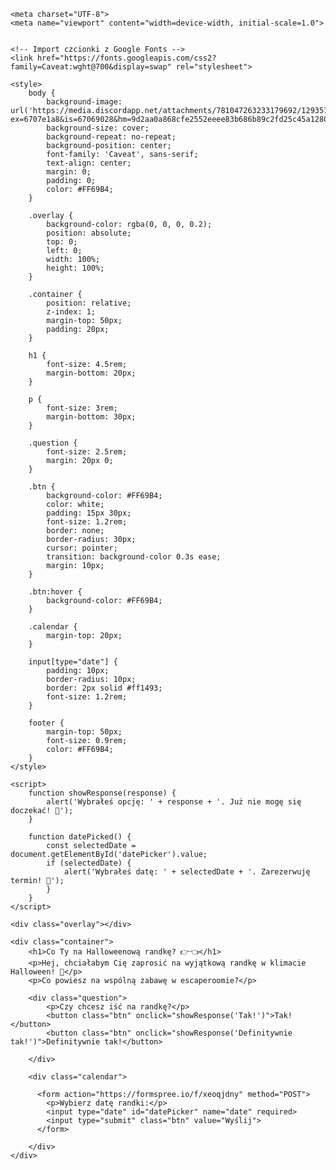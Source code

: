 <!DOCTYPE html>
<html lang="pl">
<head>
    
    <meta charset="UTF-8">
    <meta name="viewport" content="width=device-width, initial-scale=1.0">
    

    <!-- Import czcionki z Google Fonts -->
    <link href="https://fonts.googleapis.com/css2?family=Caveat:wght@700&display=swap" rel="stylesheet">

    <style>
        body {
            background-image: url('https://media.discordapp.net/attachments/781047263233179692/1293577746374463499/Projekt_bez_nazwy.png?ex=6707e1a8&is=67069028&hm=9d2aa0a868cfe2552eeee83b686b89c2fd25c45a12806186667cd6045f264bac&=&format=webp&quality=lossless&width=1062&height=753'); 
            background-size: cover;
            background-repeat: no-repeat;
            background-position: center;
            font-family: 'Caveat', sans-serif; 
            text-align: center;
            margin: 0;
            padding: 0;
            color: #FF69B4;
        }

        .overlay {
            background-color: rgba(0, 0, 0, 0.2); 
            position: absolute;
            top: 0;
            left: 0;
            width: 100%;
            height: 100%;
        }

        .container {
            position: relative;
            z-index: 1;
            margin-top: 50px;
            padding: 20px;
        }

        h1 {
            font-size: 4.5rem;
            margin-bottom: 20px;
        }

        p {
            font-size: 3rem;
            margin-bottom: 30px;
        }

        .question {
            font-size: 2.5rem;
            margin: 20px 0;
        }

        .btn {
            background-color: #FF69B4;
            color: white;
            padding: 15px 30px;
            font-size: 1.2rem;
            border: none;
            border-radius: 30px;
            cursor: pointer;
            transition: background-color 0.3s ease;
            margin: 10px;
        }

        .btn:hover {
            background-color: #FF69B4;
        }

        .calendar {
            margin-top: 20px;
        }

        input[type="date"] {
            padding: 10px;
            border-radius: 10px;
            border: 2px solid #ff1493;
            font-size: 1.2rem;
        }

        footer {
            margin-top: 50px;
            font-size: 0.9rem;
            color: #FF69B4;
        }
    </style>

    <script>
        function showResponse(response) {
            alert('Wybrałeś opcję: ' + response + '. Już nie mogę się doczekać! 🎉');
        }

        function datePicked() {
            const selectedDate = document.getElementById('datePicker').value;
            if (selectedDate) {
                alert('Wybrałeś datę: ' + selectedDate + '. Zarezerwuję termin! 📅');
            }
        }
    </script>
</head>
<body>

    <div class="overlay"></div> 

    <div class="container">
        <h1>Co Ty na Halloweenową randkę? 👉👈</h1>
        <p>Hej, chciałabym Cię zaprosić na wyjątkową randkę w klimacie Halloween! 🎃</p>
        <p>Co powiesz na wspólną zabawę w escaperoomie?</p>

        <div class="question">
            <p>Czy chcesz iść na randkę?</p>
            <button class="btn" onclick="showResponse('Tak!')">Tak!</button>
            <button class="btn" onclick="showResponse('Definitywnie tak!')">Definitywnie tak!</button>

        </div>

        <div class="calendar">

          <form action="https://formspree.io/f/xeoqjdny" method="POST">
            <p>Wybierz datę randki:</p>
            <input type="date" id="datePicker" name="date" required>
            <input type="submit" class="btn" value="Wyślij">
          </form>

        </div>
    </div>

</body>
</html>
